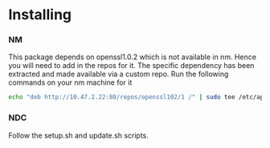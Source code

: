 Installing
=================

### NM

This package depends on openssl1.0.2 which is not available in nm. Hence you will need to add in the repos for it. 
The specific dependency has been extracted and made available via a custom repo. Run the following commands on your nm machine for it 

```bash
echo "deb http://10.47.2.22:80/repos/openssl102/1 /" | sudo tee /etc/apt/sources.list.d/openssl.list
```

### NDC

Follow the setup.sh and update.sh scripts.